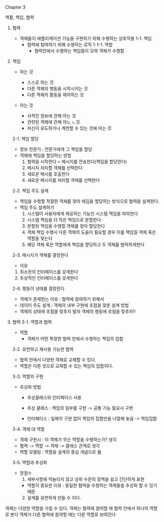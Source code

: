 Chapter 3

역활, 책임, 협력

1. 협력
   - 객체들이 애플리케이션 기능을 구현하기 위해 수행하는 상호작용
   1-1. 책임
      - 협력에 참여하기 위해 수행하는 로직
      1-1-1. 역할
        - 협력안에서 수행하는 책임들이 모여 객체가 수행함

2. 책임
    - 하는 것
      - 스스로 하는 것
      - 다른 객체의 행동을 시작시키는 것
      - 다른 객체의 활동을 제어하는 것

   - 아는 것
     - 사적인 정보에 관해 아는 것
     - 관련된 객체에 관해 아느 ㄴ것
     - 자신이 유도하거나 계싼할 수 있는 것에 아는 것

   2-1. 책임 할당
      - 정보 전문가 : 전문가에게 그 책임을 할당
      - 객체에 책임을 할당하는 방법
        1. 협력을 시작한다 = 메시지를 전송한다(책임을 할당한다)
        2. 메시지 처리할 객체를 선택한다
        3. 새로운 메시를 호출한다
        4. 새로운 메시지를 처리할 객체를 선택한다 

   2-2. 책임 주도 설계
      - 책임을 수행할 적절한 객체를 찾아 채김을 할당하는 방식으로 협력을 설계한다.
      - 책임 주도 설계하기
        1. 시스템이 사용자에게 제공하는 기능인 시스템 책임을 파악한다
        2. 시스템 책임을 더 작은 책임으로 분할한다
        3. 분할된 책임을 수행할 객체를 찾아 할당한다
        4. 객체 책임 수행시 다른 객체의 도움이 필요할 경우 이를 책임질 객체 혹은 역할을 찾는다
        5. 해당 객체 혹은 역할에게 책임을 할당하고 두 객체를 협력하게한다 

   2-3. 메시지가 객체를 결정한다
      - 이유
      1. 최소한의 인터페이스를 갖게한다
      2. 추상적인 인터페이스를 갖게한다
   
   2-4. 행동이 상태를 결정한다
      - 객체가 존재한는 이유 : 협력에 참여하기 위해서
      - 데이터 주도 설계 : 객체의 내부 구현에 초점을 맞춘 설계 방법 
      - 객체의 상태에 초점을 맞추지 말자 객체의 행동에 초점을 맞추자!!

3. 협력
   3-1. 역할과 협력
   - 역할
     - 객체가 어떤 특정한 협력 안에서 수행하는 책임의 집합

   3-2. 유연하고 재사용 가능한 협력
    - 협력 안에서 다양한 객체로 교체할 수 있다. 
    - 역할은 다른 것으로 교체할 수 있는 책임의 집합이다. 

   3-3. 역할의 구현
    - 추상화 방법
      - 추상클래스와 인터페이스 사용
      
      - 추상 클래스 : 책임의 일부를 구현 -> 공통 기능 필요시 구현
      - 인터페이스 : 일체의 구현 없이 책임의 집합만을 나열해 놓음 -> 책임집합

   3-4. 객체 대 역할
    - 객체 구현시 : 이 객체가 무슨 역할을 수행하는가? 생각 
    - 협력 -> 역할 -> 객체 -> 클래스 관계로 생각 
    - 역할 모델링 : 역할을 설계의 중심 개념으로 봄 
   
   3-5. 역할과 추상화
    - 장점ㅇ
      1. 세부사항에 억눌리지 않고 상위 수준의 정책을 쉽고 간단하게 표현 
        - 역할이 중요한 이유 : 동일한 협력을 수행하는 객체들을 추상화 할 수 있기 때문 
      2. 설계를 유연하게 만들 수 이다. 
      
     
객체는 다양한 역할을 가질 수 있다.
객체는 협력에 참여할 때 협력 안에서 하나의 역할로 본다
객체가 다른 협력에 참여할 때는 다른 역할로 보여진다 